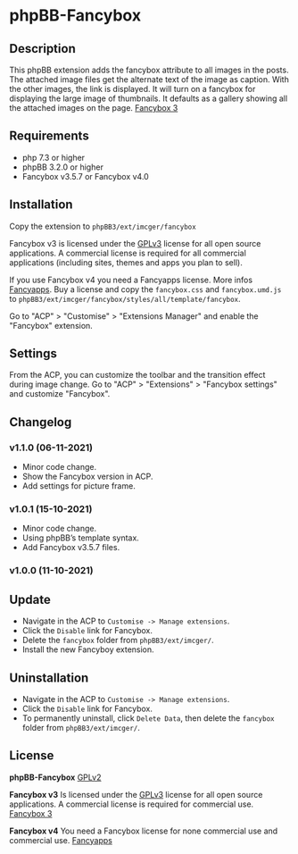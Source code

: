 # phpBB-Fancybox

## Description

This phpBB extension adds the fancybox attribute to all images in the posts. 
The attached image files get the alternate text of the image as caption. With the other images, the link is displayed.
It will turn on a fancybox for displaying the large image of thumbnails.  It defaults as a gallery showing all the attached images on the page. [Fancybox 3](https://fancyapps.com/fancybox)  

## Requirements
- php 7.3 or higher
- phpBB 3.2.0 or higher
- Fancybox v3.5.7 or Fancybox v4.0

## Installation

Copy the extension to `phpBB3/ext/imcger/fancybox`

Fancybox v3 is licensed under the [GPLv3](https://www.gnu.org/licenses/gpl-3.0.en.html) license for all open source applications.
A commercial license is required for all commercial applications (including sites, themes and apps you plan to sell).

If you use Fancybox v4 you need a Fancyapps license. More infos [Fancyapps](https://fancyapps.com).
Buy a license and  copy the `fancybox.css` and `fancybox.umd.js` to `phpBB3/ext/imcger/fancybox/styles/all/template/fancybox`.

Go to "ACP" > "Customise" > "Extensions Manager" and enable the "Fancybox" extension.

## Settings

From the ACP, you can customize the toolbar and the transition effect during image change.
Go to "ACP" > "Extensions" > "Fancybox settings" and customize "Fancybox".

## Changelog

### v1.1.0 (06-11-2021)
- Minor code change.
- Show the Fancybox version in ACP.
- Add settings for picture frame.

### v1.0.1 (15-10-2021)
- Minor code change.
- Using phpBB’s template syntax.
- Add Fancybox v3.5.7 files.

### v1.0.0 (11-10-2021)

## Update
- Navigate in the ACP to `Customise -> Manage extensions`.
- Click the `Disable` link for Fancybox.
- Delete the `fancybox` folder from `phpBB3/ext/imcger/`.
- Install the new Fancyboy extension.
 
## Uninstallation
- Navigate in the ACP to `Customise -> Manage extensions`.
- Click the `Disable` link for Fancybox.
- To permanently uninstall, click `Delete Data`, then delete the `fancybox` folder from `phpBB3/ext/imcger/`.

## License
**phpBB-Fancybox**
[GPLv2](https://www.gnu.org/licenses/old-licenses/gpl-2.0.en.html)

**Fancybox v3**
Is licensed under the [GPLv3](https://www.gnu.org/licenses/gpl-3.0.en.html) license for all open source applications.
A commercial license is required for commercial use. [Fancybox 3](https://fancyapps.com/fancybox)

**Fancybox v4** 
You need a Fancybox license for none commercial use and commercial use.
[Fancyapps](https://fancyapps.com)
